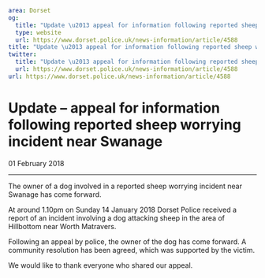 ```yaml
area: Dorset
og:
  title: "Update \u2013 appeal for information following reported sheep worrying incident near Swanage"
  type: website
  url: https://www.dorset.police.uk/news-information/article/4588
title: "Update \u2013 appeal for information following reported sheep worrying incident near Swanage |"
twitter:
  title: "Update \u2013 appeal for information following reported sheep worrying incident near Swanage"
  url: https://www.dorset.police.uk/news-information/article/4588
url: https://www.dorset.police.uk/news-information/article/4588
```

# Update – appeal for information following reported sheep worrying incident near Swanage

01 February 2018

* * *

The owner of a dog involved in a reported sheep worrying incident near Swanage has come forward.

At around 1.10pm on Sunday 14 January 2018 Dorset Police received a report of an incident involving a dog attacking sheep in the area of Hillbottom near Worth Matravers.

Following an appeal by police, the owner of the dog has come forward. A community resolution has been agreed, which was supported by the victim.

We would like to thank everyone who shared our appeal.
